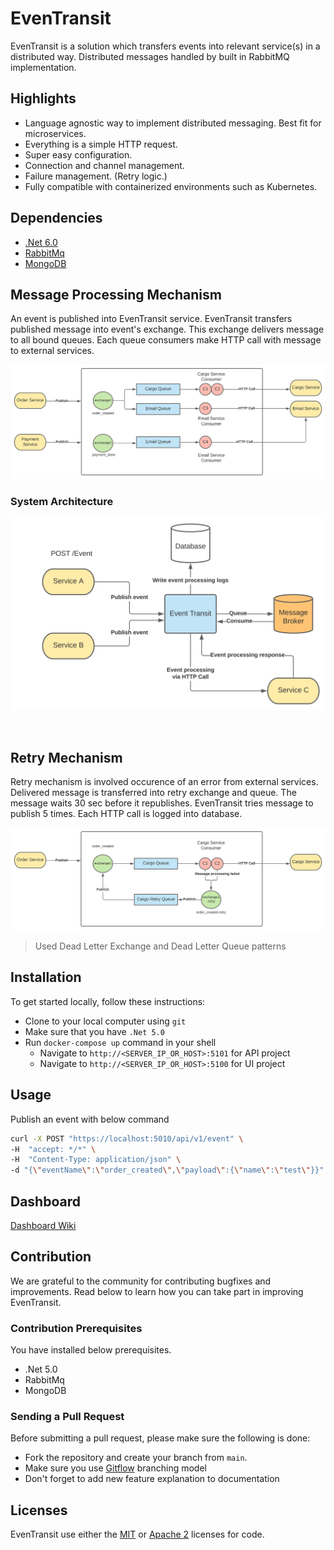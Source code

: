 # EvenTransit

EvenTransit is a solution which transfers events into relevant service(s) in a distributed way. Distributed messages handled by built in RabbitMQ implementation.

## Highlights
- Language agnostic way to implement distributed messaging. Best fit for microservices.
- Everything is a simple HTTP request.
- Super easy configuration.
- Connection and channel management.
- Failure management. (Retry logic.)
- Fully compatible with containerized environments such as Kubernetes.

## Dependencies
- [.Net 6.0](https://dotnet.microsoft.com/download/dotnet/6.0)
- [RabbitMq](https://www.rabbitmq.com/download.html)
- [MongoDB](https://www.mongodb.com/try/download/community)

## Message Processing Mechanism

An event is published into EvenTransit service. EvenTransit transfers published message into event's exchange. This exchange delivers message to all bound queues. Each queue consumers make HTTP call with message to external services.


![EvenTransit Message Processing Mechanism](assets/EvenTransitInternalMechanism.svg) 

### System Architecture

![EvenTransit Dependency Relations](assets/EvenTransitWithDependencies.svg)

 
## Retry Mechanism

Retry mechanism is involved occurence of an error from external services. Delivered message is transferred into retry exchange and queue. The message waits 30 sec before it republishes. EvenTransit tries message to publish 5 times. Each HTTP call is logged into database.

![EvenTransit Retry Mechanism](assets/EvenTransitRetryMechanism.svg)

> Used Dead Letter Exchange and Dead Letter Queue patterns

## Installation

To get started locally, follow these instructions:
- Clone to your local computer using `git`
- Make sure that you have `.Net 5.0`
- Run `docker-compose up` command in your shell
  - Navigate to `http://<SERVER_IP_OR_HOST>:5101` for API project
  - Navigate to `http://<SERVER_IP_OR_HOST>:5100` for UI project

## Usage

Publish an event with below command

```bash 
curl -X POST "https://localhost:5010/api/v1/event" \ 
-H  "accept: */*" \
-H  "Content-Type: application/json" \ 
-d "{\"eventName\":\"order_created\",\"payload\":{\"name\":\"test\"}}"
``` 

## Dashboard
[Dashboard Wiki](Dashboard.md)

## Contribution
We are grateful to the community for contributing bugfixes and improvements. Read below to learn how you can take part in improving EvenTransit.

### Contribution Prerequisites
You have installed below prerequisites.
- .Net 5.0
- RabbitMq
- MongoDB


### Sending a Pull Request
Before submitting a pull request, please make sure the following is done:
- Fork the repository and create your branch from `main`.
- Make sure you use [Gitflow](https://www.atlassian.com/git/tutorials/comparing-workflows/gitflow-workflow) branching model 
- Don't forget to add new feature explanation to documentation

## Licenses
EvenTransit use either the [MIT](LICENSE.txt) or [Apache 2](https://www.apache.org/licenses/LICENSE-2.0) licenses for code.

